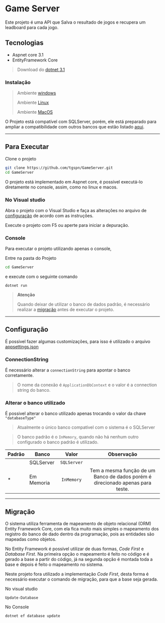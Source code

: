 # Game Server

Este projeto é uma API que Salva o resultado de jogos e recupera um leadboard para cada jogo.

## Tecnologias

- Aspnet core 3.1
- EntityFramework Core

> Download do [dotnet 3.1][1]
### Instalação

> Ambiente [windows][2]
>
> Ambiente [Linux][3]
>
> Ambiente [MacOS][4]

O Projeto está compatível com SQLServer, porém, ele está preparado para ampliar a compatibilidade com outros bancos que estão listado [aqui][7].

---

## Para Executar

 Clone o projeto

```bash
git clone https://github.com/tgspn/GameServer.git
cd GameServer
```

 O projeto está implementado em Aspnet core, é possível executá-lo diretamente no console, assim, como no linux e macos.

### No Visual studio

Abra o projeto com o Visual Studio e faça as alterações no arquivo de [configuração][0] de acordo com as instruções.

Execute o projeto com F5 ou aperte para iniciar a depuração.

### Console
Para executar o projeto utilizando apenas o console,

Entre na pasta do Projeto

```bash
cd GameServer
```

e execute com o seguinte comando

```dotnetcli
dotnet run
```


> **Atenção**
>
> Quando deixar de utilizar o banco de dados padrão, é necessário realizar a [migração][6] antes de executar o projeto.

---
## Configuração

É possivel fazer algumas customizações, para isso é utilizado o arquivo [appsettings.json][5]

### ConnectionString

É necessário alterar a `connectionString` para apontar o banco corretamente. 
> O nome da conexão é `ApplicationDbContext` e o valor é a connection string do banco.

### Alterar o banco utilizado

É possivel alterar o banco utilizado apenas trocando o valor da chave `"databaseType"`
> Atualmente o único banco compatível com o sistema é o SQLServer

> O banco padrão é o `InMemory`, quando não há nenhum outro configurado o banco padrão é utilizado.

|Padrão| Banco|      Valor     |           Observação|
|---|---------------------|:--------------:|:----:|
|   | SQLServer           |   `SQLServer`  |                                 |
|*  | Em Memoria          |   `InMemory`   | Tem a mesma função de um Banco de dados porém é direcionado apenas para teste. |

---
## Migração

O sistema utiliza ferramenta de mapeamento de objeto relacional (ORM) Entity Framework Core, com ela fica muito mais simples o mapeamento dos registro do banco de dado dentro da programação, pois as entidades são mapeadas como objetos.

No Entity Framework é possível utilizar de duas formas, *Code First* e *Database First*. Na primeira opção o mapeamento é feito no código e é gerado a base a partir do código, já na segunda opção é montada toda a base e depois é feito o mapeamento no sistema.

Neste projeto fora utilizado a implementação *Code First*, desta forma é necessário executar o comando de migração, para que a base seja gerada.

No visual studio
```azurepowershell
Update-Database
```
No Console

```dotnetcli
dotnet ef database update
```

[0]: #configuração
[1]: https://dotnet.microsoft.com/download
[2]: https://docs.microsoft.com/pt-br/dotnet/core/install/windows?tabs=netcore31
[3]: https://docs.microsoft.com/pt-br/dotnet/core/install/linux
[4]: https://docs.microsoft.com/pt-br/dotnet/core/install/macos
[5]: ./GameServer/appsettings.json
[6]: #migração
[7]: https://docs.microsoft.com/pt-br/ef/core/providers/?tabs=dotnet-core-cli